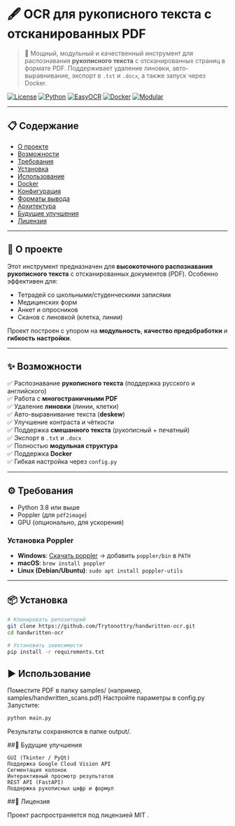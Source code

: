 # 🖋️ OCR для рукописного текста с отсканированных PDF

> 🚀 Мощный, модульный и качественный инструмент для распознавания **рукописного текста** с отсканированных страниц в формате PDF. Поддерживает удаление линовки, авто-выравнивание, экспорт в `.txt` и `.docx`, а также запуск через Docker.

[![License](https://img.shields.io/badge/license-MIT-blue.svg)](LICENSE)
[![Python](https://img.shields.io/badge/Python-3.8%2B-green.svg)](https://www.python.org)
[![EasyOCR](https://img.shields.io/badge/OCR-EasyOCR-orange)](https://github.com/JaidedAI/EasyOCR)
[![Docker](https://img.shields.io/badge/Docker-Supported-blue)](Dockerfile)
[![Modular](https://img.shields.io/badge/Architecture-Modular-brightgreen)](#-архитектура)

---

## 📋 Содержание

- [О проекте](#-о-проекте)
- [Возможности](#-возможности)
- [Требования](#-требования)
- [Установка](#-установка)
- [Использование](#-использование)
- [Docker](#-docker)
- [Конфигурация](#-конфигурация)
- [Форматы вывода](#-форматы-вывода)
- [Архитектура](#-архитектура)
- [Будущие улучшения](#-будущие-улучшения)
- [Лицензия](#-лицензия)

---

## 📖 О проекте

Этот инструмент предназначен для **высокоточного распознавания рукописного текста** с отсканированных документов (PDF). Особенно эффективен для:
- Тетрадей со школьными/студенческими записями
- Медицинских форм
- Анкет и опросников
- Сканов с линовкой (клетка, линии)

Проект построен с упором на **модульность**, **качество предобработки** и **гибкость настройки**.

---

## ✨ Возможности

✅ Распознавание **рукописного текста** (поддержка русского и английского)  
✅ Работа с **многостраничными PDF**  
✅ Удаление **линовки** (линии, клетки)  
✅ Авто-выравнивание текста (**deskew**)  
✅ Улучшение контраста и чёткости  
✅ Поддержка **смешанного текста** (рукописный + печатный)  
✅ Экспорт в `.txt` и `.docx`  
✅ Полностью **модульная структура**  
✅ Поддержка **Docker**  
✅ Гибкая настройка через `config.py`

---

## ⚙️ Требования

- Python 3.8 или выше
- Poppler (для `pdf2image`)
- GPU (опционально, для ускорения)

### Установка Poppler

- **Windows**: [Скачать poppler](https://github.com/oschwartz10612/poppler-windows/releases/) → добавить `poppler/bin` в `PATH`
- **macOS**: `brew install poppler`
- **Linux (Debian/Ubuntu)**: `sudo apt install poppler-utils`

---

## 📦 Установка

```bash
# Клонировать репозиторий
git clone https://github.com/Trytonottry/handwritten-ocr.git
cd handwritten-ocr

# Установить зависимости
pip install -r requirements.txt
```

## ▶️ Использование 

Поместите PDF в папку samples/ (например, samples/handwritten_scans.pdf)
Настройте параметры в config.py
Запустите:
```bash
python main.py
```
 
Результаты сохраняются в папке output/.

##🚀 Будущие улучшения 

    GUI (Tkinter / PyQt)
    Поддержка Google Cloud Vision API
    Сегментация колонок
    Интерактивный просмотр результатов
    REST API (FastAPI)
    Поддержка рукописных цифр и формул
     

 
##📄 Лицензия 

Проект распространяется под лицензией MIT . 